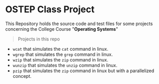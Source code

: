 # OSTEP Class Project

This Repository holds the source code and test files for some projects concerning the College Course "**Operating Systems**" 

> Projects in this repo

- `wcat` that simulates the `cat` command in linux.
- `wgrep` that simulates the `grep` command in linux.
- `wzip` that simulates the `zip` command in linux.
- `wunzip` that simulates the `unzip` command in linux.
- `pzip` that simulates the `zip` command in linux but with a parallelized concept. 